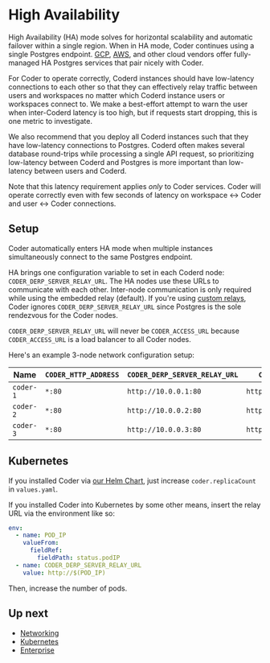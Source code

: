 # High Availability

High Availability (HA) mode solves for horizontal scalability and automatic
failover within a single region. When in HA mode, Coder continues using a single
Postgres endpoint.
[GCP](https://cloud.google.com/sql/docs/postgres/high-availability),
[AWS](https://docs.aws.amazon.com/prescriptive-guidance/latest/saas-multitenant-managed-postgresql/availability.html),
and other cloud vendors offer fully-managed HA Postgres services that pair
nicely with Coder.

For Coder to operate correctly, Coderd instances should have low-latency
connections to each other so that they can effectively relay traffic between
users and workspaces no matter which Coderd instance users or workspaces connect
to. We make a best-effort attempt to warn the user when inter-Coderd latency is
too high, but if requests start dropping, this is one metric to investigate.

We also recommend that you deploy all Coderd instances such that they have
low-latency connections to Postgres. Coderd often makes several database
round-trips while processing a single API request, so prioritizing low-latency
between Coderd and Postgres is more important than low-latency between users and
Coderd.

Note that this latency requirement applies _only_ to Coder services. Coder will
operate correctly even with few seconds of latency on workspace <-> Coder and
user <-> Coder connections.

## Setup

Coder automatically enters HA mode when multiple instances simultaneously
connect to the same Postgres endpoint.

HA brings one configuration variable to set in each Coderd node:
`CODER_DERP_SERVER_RELAY_URL`. The HA nodes use these URLs to communicate with
each other. Inter-node communication is only required while using the embedded
relay (default). If you're using
[custom relays](../networking/index.md#custom-relays), Coder ignores
`CODER_DERP_SERVER_RELAY_URL` since Postgres is the sole rendezvous for the
Coder nodes.

`CODER_DERP_SERVER_RELAY_URL` will never be `CODER_ACCESS_URL` because
`CODER_ACCESS_URL` is a load balancer to all Coder nodes.

Here's an example 3-node network configuration setup:

| Name      | `CODER_HTTP_ADDRESS` | `CODER_DERP_SERVER_RELAY_URL` | `CODER_ACCESS_URL`       |
| --------- | --------------- | ----------------------------- | ------------------------ |
| `coder-1` | `*:80`          | `http://10.0.0.1:80`          | `https://coder.big.corp` |
| `coder-2` | `*:80`          | `http://10.0.0.2:80`          | `https://coder.big.corp` |
| `coder-3` | `*:80`          | `http://10.0.0.3:80`          | `https://coder.big.corp` |

## Kubernetes

If you installed Coder via
[our Helm Chart](../install/kubernetes.md#install-coder-with-helm), just
increase `coder.replicaCount` in `values.yaml`.

If you installed Coder into Kubernetes by some other means, insert the relay URL
via the environment like so:

```yaml
env:
  - name: POD_IP
    valueFrom:
      fieldRef:
        fieldPath: status.podIP
  - name: CODER_DERP_SERVER_RELAY_URL
    value: http://$(POD_IP)
```

Then, increase the number of pods.

## Up next

- [Networking](../networking/index.md)
- [Kubernetes](../install/kubernetes.md)
- [Enterprise](../enterprise.md)
